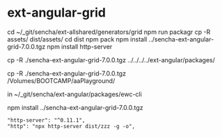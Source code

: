 # ext-angular-grid

cd ~/_git/sencha/ext-allshared/generators/grid
npm run packagr
cp -R assets/ dist/assets/
cd dist
npm pack
npm install ../sencha-ext-angular-grid-7.0.0.tgz
npm install http-server

cp -R  ./sencha-ext-angular-grid-7.0.0.tgz   ../../../../ext-angular/packages/

cp -R  ./sencha-ext-angular-grid-7.0.0.tgz   /Volumes/BOOTCAMP/aaPlayground/


in ~/_git/sencha/ext-angular/packages/ewc-cli

npm install ../sencha-ext-angular-grid-7.0.0.tgz

    "http-server": "^0.11.1",
    "http": "npx http-server dist/zzz -g -o",
